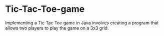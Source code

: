 # Tic-Tac-Toe-game
Implementing a Tic Tac Toe game in Java involves creating a program that allows two players to play the game on a 3x3 grid.
